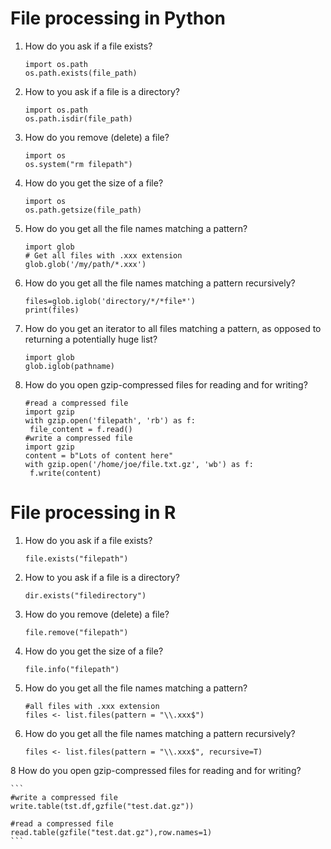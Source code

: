 # File processing in Python
1. How do you ask if a file exists?
	```
	import os.path
	os.path.exists(file_path)
	```

2. How to you ask if a file is a directory?
	```
	import os.path
	os.path.isdir(file_path)
	```

3. How do you remove (delete) a file?
	```
	import os
	os.system("rm filepath")
	```

4. How do you get the size of a file?
	```
	import os
	os.path.getsize(file_path)
	```

5. How do you get all the file names matching a pattern?
	```
	import glob
	# Get all files with .xxx extension
	glob.glob('/my/path/*.xxx')
	```

6. How do you get all the file names matching a pattern recursively?
	```
	files=glob.iglob('directory/*/*file*')
	print(files)
	```

7. How do you get an iterator to all files matching a pattern, as opposed to returning a potentially huge list?
	```
	import glob
	glob.iglob(pathname)
	```

8. How do you open gzip-compressed files for reading and for writing?
	```
	#read a compressed file
	import gzip
	with gzip.open('filepath', 'rb') as f:
	 file_content = f.read()
	#write a compressed file
	import gzip
	content = b"Lots of content here"
	with gzip.open('/home/joe/file.txt.gz', 'wb') as f:
	 f.write(content)
	```

# File processing in R
1. How do you ask if a file exists?
	```
	file.exists("filepath")
	```

2. How to you ask if a file is a directory?
	```
	dir.exists("filedirectory")
	```

3. How do you remove (delete) a file?
	```
	file.remove("filepath")
	```

4. How do you get the size of a file?
	```
	file.info("filepath")
	```
5. How do you get all the file names matching a pattern?
	```
	#all files with .xxx extension
	files <- list.files(pattern = "\\.xxx$")
	```

6. How do you get all the file names matching a pattern recursively?
	```
	files <- list.files(pattern = "\\.xxx$", recursive=T)
	```

8 How do you open gzip-compressed files for reading and for writing?

	```
	#write a compressed file
	write.table(tst.df,gzfile("test.dat.gz"))
	
	#read a compressed file
	read.table(gzfile("test.dat.gz"),row.names=1)
	```

